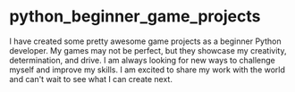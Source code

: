 # python_beginner_game_projects
I have created some pretty awesome game projects as a beginner Python developer. My games may not be perfect, but they showcase my creativity, determination, and drive. I am always looking for new ways to challenge myself and improve my skills. I am excited to share my work with the world and can't wait to see what I can create next.
